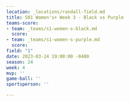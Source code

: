 ```yaml
---
location: _locations/randall-field.md
title: S01 Women's+ Week 3 - Black vs Purple
teams-score:
- team: _teams/s1-women-s-black.md
  score: 
- team: _teams/s1-women-s-purple.md
  score: 
field: "1"
date: 2023-03-24 19:00:00 -0400
season: 24
week: 4
mvp: ''
game-ball: ''
sportsperson: ''

---
```


